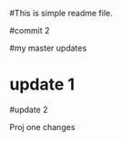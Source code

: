 #This is simple readme file.

#commit 2

#my master updates

# update 1

#update 2

Proj one changes
